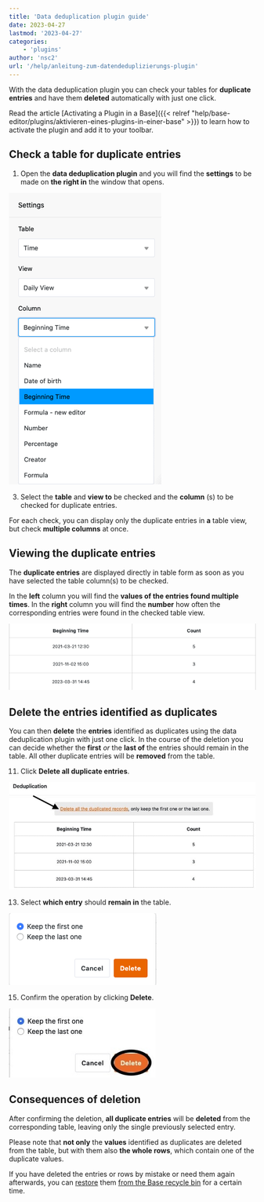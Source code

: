 ```yaml
---
title: 'Data deduplication plugin guide'
date: 2023-04-27
lastmod: '2023-04-27'
categories:
    - 'plugins'
author: 'nsc2'
url: '/help/anleitung-zum-datendeduplizierungs-plugin'
---
```


With the data deduplication plugin you can check your tables for **duplicate entries** and have them **deleted** automatically with just one click.

Read the article [Activating a Plugin in a Base]({{< relref "help/base-editor/plugins/aktivieren-eines-plugins-in-einer-base" >}}) to learn how to activate the plugin and add it to your toolbar.

## Check a table for duplicate entries

1. Open the **data deduplication plugin** and you will find the **settings** to be made on **the right in** the window that opens.

![Selection of the table, table view and table columns to be checked for duplicate entries ](images/select-data-to-get-checked-on-double-entries.png)

3. Select the **table** and **view to** be checked and the **column** (s) to be checked for duplicate entries.

For each check, you can display only the duplicate entries in **a** table view, but check **multiple columns** at once.

## Viewing the duplicate entries

The **duplicate entries** are displayed directly in table form as soon as you have selected the table column(s) to be checked.

In the **left** column you will find the **values of the entries found multiple times**. In the **right** column you will find the **number** how often the corresponding entries were found in the checked table view.

![Duplicate entries identified in the defined table column using the data deduplication plugin](images/detected-double-entries-in-table.png)

## Delete the entries identified as duplicates

You can then **delete** the **entries** identified as duplicates using the data deduplication plugin with just one click. In the course of the deletion you can decide whether the **first** _or_ the **last of** the entries should remain in the table. All other duplicate entries will be **removed** from the table.

11. Click **Delete all duplicate entries**.

![Delete the entries identified as duplicates](images/delete-all-the-double-entries.jpg)

13. Select **which entry** should **remain in** the table.

![Selection of the entry that should remain in the selected table](images/decide-which-entry-to-keep.png)

15. Confirm the operation by clicking **Delete**.

![Confirmation of the deletion of the duplicate entries](images/confirm-delete-double-entries.jpg)

## Consequences of deletion

After confirming the deletion, **all duplicate entries** will be **deleted** from the corresponding table, leaving only the single previously selected entry.

Please note that **not only** the **values** identified as duplicates are deleted from the table, but with them also **the whole rows**, which contain one of the duplicate values.

If you have deleted the entries or rows by mistake or need them again afterwards, you can [restore](https://seatable.io/en/docs/historie-und-versionen/tabellen-und-zeilen-aus-dem-papierkorb-zurueckholen/) them [from the Base recycle bin](https://seatable.io/en/docs/historie-und-versionen/tabellen-und-zeilen-aus-dem-papierkorb-zurueckholen/) for a certain time.
